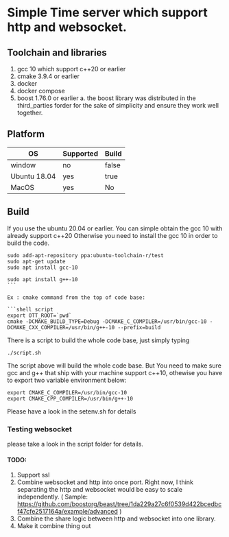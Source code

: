 # Simple Time server which support http and websocket.


## Toolchain and libraries

1. gcc 10 which support c++20  or earlier
2. cmake 3.9.4 or earlier 
3. docker
4. docker compose
5. boost 1.76.0 or earlier
    a. the boost library was distributed in the third_parties forder for the sake of simplicity and ensure they work well together.

## Platform


 |OS | Supported | Build|
 |---| --- | ---| 
 |window | no | false| 
 |Ubuntu 18.04 | yes | true| 
 |MacOS | yes | No| 


## Build

If you use the ubuntu 20.04 or earlier. You can simple obtain the gcc 10 with already support c++20
Otherwise you need to install the gcc 10 in order to build the code.

````shell script
sudo add-apt-repository ppa:ubuntu-toolchain-r/test
sudo apt-get update
sudo apt install gcc-10

sudo apt install g++-10
```

Ex : cmake command from the top of code base:

```shell script
export OTT_ROOT=`pwd`
cmake -DCMAKE_BUILD_TYPE=Debug -DCMAKE_C_COMPILER=/usr/bin/gcc-10 -DCMAKE_CXX_COMPILER=/usr/bin/g++-10 --prefix=build
````


There is a script to build the whole code base, just simply typing

```shell script
./script.sh
````

The script above will build the whole code base. But You need to make sure gcc and g++ that ship with your machine support c++10, othewise you have to export two variable environment below:

```shell script
export CMAKE_C_COMPILER=/usr/bin/gcc-10
export CMAKE_CPP_COMPILER=/usr/bin/g++-10
```

Please have a look in the setenv.sh for details


### Testing websocket

please take a look in the script folder for details.

#### TODO:


1. Support ssl
2. Combine websocket and http into once port. Right now, I think separating the http and websocket would be easy to scale independently.
( Sample: https://github.com/boostorg/beast/tree/1da229a27c6f0539d422bcedbcf47cfe2517164a/example/advanced )
3. Combine the share logic between http and websocket into one library.
4. Make it combine thing out
